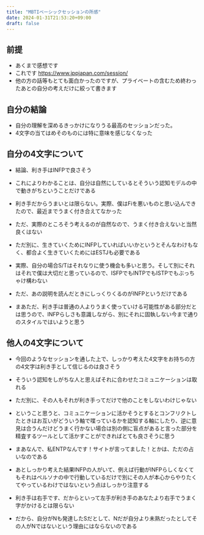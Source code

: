 ```yaml
---
title: "MBTIベーシックセッションの所感"
date: 2024-01-31T21:53:20+09:00
draft: false
---
```


## 前提
- あくまで感想です
- これです https://www.jppjapan.com/session/
- 他の方の話等もとても面白かったのですが、プライベートの含むため終わったあとの自分の考えだけに絞って書きます

## 自分の結論
- 自分の理解を深めるきっかけになりうる最高のセッションだった。
- 4文字の当てはめそのものには特に意味を感じなくなった

## 自分の4文字について
- 結論、利き手はINFPで良さそう
- これによりわかることは、自分は自然にしているとそういう認知モデルの中で動きがちということだけである
- 利き手だからうまいとは限らない。実際、僕はFiを悪いものと思い込んできたので、最近までうまく付き合えてなかった
- ただ、実際のところそう考えるのが自然なので、うまく付き合えないと当然良くはない

- ただ別に、生きていくためにINFPしていればいいかというとそんなわけもなく、都合よく生きていくためにはESTJも必要である
- 実際、自分の場合S/Tはそれなりに使う機会も多いと思う。そして別にそれはそれで僕は大切だと思っているので、ISFPでもINTPでもISTPでもぶっちゃけ構わない
- ただ、あの説明を読んだときにしっくりくるのがINFPというだけである

- まあただ、利き手は普通の人よりうまく使っていける可能性がある部分だとは思うので、INFPらしさも意識しながら、別にそれに固執しない今まで通りのスタイルではいようと思う

## 他人の4文字について

- 今回のようなセッションを通した上で、しっかり考えた4文字をお持ちの方の4文字は利き手として信じるのは良さそう
- そういう認知をしがちな人と思えばそれに合わせたコミュニケーションは取れる
- ただ別に、その人もそれが利き手ってだけで他のことをしないわけじゃない

- ということ思うと、コミュニケーションに活かそうとするとコンフリクトしたときはお互いがどういう軸で喋っているかを認知する軸にしたり、逆に意見は合うんだけどうまく行かない場合は別の側に盲点があると言った部分を精査するツールとして活かすことができればとても良さそうに思う

- まあなんで、私ENTPなんです！サイトが言ってました！とかは、ただの占いなのである

- あとしっかり考えた結果INFPの人がいて、例えば行動がINFPらしくなくてもそれはペルソナの中で行動しているだけで別にその人が本心からやりたくてやっているわけではないという点はしっかり注意する
- 利き手は右手です、だからといって左手が利き手のあなたより右手でうまく字がかけるとは限らない
- だから、自分がNも発達したSだとして、Nだが自分より未熟だったとしてその人がNではないという理由にはならないのである
